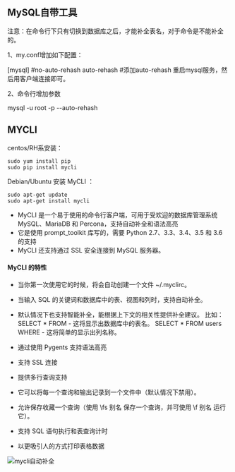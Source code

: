 ## MySQL自带工具

注意：在命令行下只有切换到数据库之后，才能补全表名，对于命令是不能补全的。

1、my.conf增加如下配置：

[mysql]
#no-auto-rehash
auto-rehash         #添加auto-rehash
重启mysql服务，然后用客户端连接即可。

2、命令行增加参数

mysql -u root -p --auto-rehash

## MYCLI
centos/RH系安装：

```
sudo yum install pip  
sudo pip install mycli
```
Debian/Ubuntu 安装 MyCLI ：


```
sudo apt-get update
sudo apt-get install mycli
```

- MyCLI 是一个易于使用的命令行客户端，可用于受欢迎的数据库管理系统 MySQL、MariaDB 和 Percona，支持自动补全和语法高亮
- 它是使用 prompt_toolkit 库写的，需要 Python 2.7、3.3、3.4、3.5 和 3.6 的支持
- MyCLI 还支持通过 SSL 安全连接到 MySQL 服务器。

#### MyCLI 的特性
- 当你第一次使用它的时候，将会自动创建一个文件 ~/.myclirc。
- 当输入 SQL 的关键词和数据库中的表、视图和列时，支持自动补全。
- 默认情况下也支持智能补全，能根据上下文的相关性提供补全建议。
比如：
SELECT * FROM <Tab> - 这将显示出数据库中的表名。
SELECT * FROM users WHERE <Tab> - 这将简单的显示出列名称。

- 通过使用 Pygents 支持语法高亮
- 支持 SSL 连接
- 提供多行查询支持
- 它可以将每一个查询和输出记录到一个文件中（默认情况下禁用）。
- 允许保存收藏一个查询（使用 \fs 别名 保存一个查询，并可使用 \f 别名 运行它）。
- 支持 SQL 语句执行和表查询计时
- 以更吸引人的方式打印表格数据

![mycli自动补全](B9A2D515C1F9482883C72DE3A144A725)